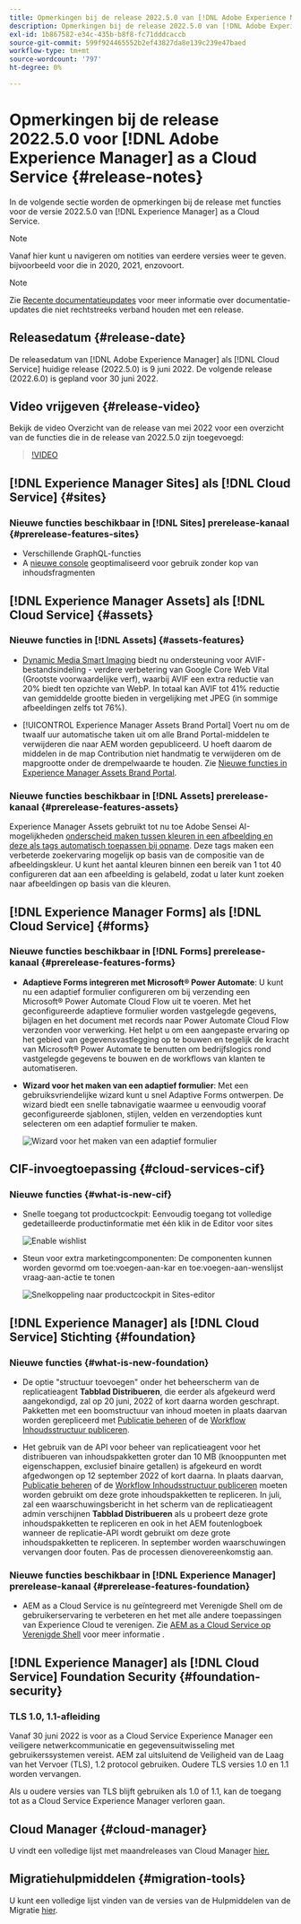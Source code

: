 ```yaml
---
title: Opmerkingen bij de release 2022.5.0 van [!DNL Adobe Experience Manager] as a Cloud Service.
description: Opmerkingen bij de release 2022.5.0 van [!DNL Adobe Experience Manager] as a Cloud Service.
exl-id: 1b867582-e34c-435b-b8f8-fc71dddcaccb
source-git-commit: 599f924465552b2ef43827da8e139c239e47baed
workflow-type: tm+mt
source-wordcount: '797'
ht-degree: 0%

---
```


# Opmerkingen bij de release 2022.5.0 voor [!DNL Adobe Experience Manager] as a Cloud Service {#release-notes}

In de volgende sectie worden de opmerkingen bij de release met functies voor de versie 2022.5.0 van [!DNL Experience Manager] as a Cloud Service.

>[!NOTE]
>
>Vanaf hier kunt u navigeren om notities van eerdere versies weer te geven. bijvoorbeeld voor die in 2020, 2021, enzovoort.

>[!NOTE]
>
>Zie [Recente documentatieupdates](https://experienceleague.adobe.com/docs/experience-manager-release-information/aem-release-updates/doc-updates/documentation-updates.html) voor meer informatie over documentatie-updates die niet rechtstreeks verband houden met een release.

## Releasedatum {#release-date}

De releasedatum van [!DNL Adobe Experience Manager] als [!DNL Cloud Service] huidige release (2022.5.0) is 9 juni 2022.
De volgende release (2022.6.0) is gepland voor 30 juni 2022.

## Video vrijgeven {#release-video}

Bekijk de video Overzicht van de release van mei 2022 voor een overzicht van de functies die in de release van 2022.5.0 zijn toegevoegd:

>[!VIDEO](https://video.tv.adobe.com/v/343321/?quality=12)

## [!DNL Experience Manager Sites] als [!DNL Cloud Service] {#sites}

### Nieuwe functies beschikbaar in [!DNL Sites] prerelease-kanaal {#prerelease-features-sites}

* Verschillende GraphQL-functies
* A [nieuwe console](/help/sites-cloud/administering/content-fragments/content-fragments-console.md) geoptimaliseerd voor gebruik zonder kop van inhoudsfragmenten

## [!DNL Experience Manager Assets] als [!DNL Cloud Service] {#assets}

### Nieuwe functies in [!DNL Assets] {#assets-features}

* [Dynamic Media Smart Imaging](https://medium.com/adobetech/one-solution-fits-all-smart-imaging-with-aem-dynamic-media-be690b62df9f) biedt nu ondersteuning voor AVIF-bestandsindeling - verdere verbetering van Google Core Web Vital (Grootste voorwaardelijke verf), waarbij AVIF een extra reductie van 20% biedt ten opzichte van WebP. In totaal kan AVIF tot 41% reductie van gemiddelde grootte bieden in vergelijking met JPEG (in sommige afbeeldingen zelfs tot 76%).

* [!UICONTROL Experience Manager Assets Brand Portal] Voert nu om de twaalf uur automatische taken uit om alle Brand Portal-middelen te verwijderen die naar AEM worden gepubliceerd. U hoeft daarom de middelen in de map Contribution niet handmatig te verwijderen om de mapgrootte onder de drempelwaarde te houden. Zie [Nieuwe functies in Experience Manager Assets Brand Portal](https://experienceleague.adobe.com/docs/experience-manager-brand-portal/using/introduction/whats-new.html).

### Nieuwe functies beschikbaar in [!DNL Assets] prerelease-kanaal {#prerelease-features-assets}

Experience Manager Assets gebruikt tot nu toe Adobe Sensei AI-mogelijkheden [onderscheid maken tussen kleuren in een afbeelding en deze als tags automatisch toepassen bij opname](/help/assets/color-tag-images.md). Deze tags maken een verbeterde zoekervaring mogelijk op basis van de compositie van de afbeeldingskleur. U kunt het aantal kleuren binnen een bereik van 1 tot 40 configureren dat aan een afbeelding is gelabeld, zodat u later kunt zoeken naar afbeeldingen op basis van die kleuren.


## [!DNL Experience Manager Forms] als [!DNL Cloud Service] {#forms}

### Nieuwe functies beschikbaar in [!DNL Forms] prerelease-kanaal {#prerelease-features-forms}

* **Adaptieve Forms integreren met Microsoft® Power Automate**: U kunt nu een adaptief formulier configureren om bij verzending een Microsoft® Power Automate Cloud Flow uit te voeren. Met het geconfigureerde adaptieve formulier worden vastgelegde gegevens, bijlagen en het document met records naar Power Automate Cloud Flow verzonden voor verwerking. Het helpt u om een aangepaste ervaring op het gebied van gegevensvastlegging op te bouwen en tegelijk de kracht van Microsoft® Power Automate te benutten om bedrijfslogics rond vastgelegde gegevens te bouwen en de workflows van klanten te automatiseren.

* **Wizard voor het maken van een adaptief formulier**: Met een gebruiksvriendelijke wizard kunt u snel Adaptive Forms ontwerpen. De wizard biedt een snelle tabnavigatie waarmee u eenvoudig vooraf geconfigureerde sjablonen, stijlen, velden en verzendopties kunt selecteren om een adaptief formulier te maken.

   ![Wizard voor het maken van een adaptief formulier](/help/release-notes/assets/wizard.png)

## CIF-invoegtoepassing {#cloud-services-cif}

### Nieuwe functies {#what-is-new-cif}

* Snelle toegang tot productcockpit: Eenvoudig toegang tot volledige gedetailleerde productinformatie met één klik in de Editor voor sites

   ![Enable wishlist](/help/assets/CIF/enable-wishlist.png)

* Steun voor extra marketingcomponenten: De componenten kunnen worden gevormd om toe:voegen-aan-kar en toe:voegen-aan-wenslijst vraag-aan-actie te tonen

   ![Snelkoppeling naar productcockpit in Sites-editor](/help/assets/CIF/sites-editor-shortcut-to-cockpit.png)


## [!DNL Experience Manager] als [!DNL Cloud Service] Stichting {#foundation}

### Nieuwe functies {#what-is-new-foundation}

* De optie &quot;structuur toevoegen&quot; onder het beheerscherm van de replicatieagent **Tabblad Distribueren**, die eerder als afgekeurd werd aangekondigd, zal op 20 juni, 2022 of kort daarna worden geschrapt. Pakketten met een boomstructuur van inhoud moeten in plaats daarvan worden gerepliceerd met [Publicatie beheren](/help/operations/replication.md#manage-publication) of de [Workflow Inhoudsstructuur publiceren](/help/operations/replication.md#publish-content-tree-workflow).

* Het gebruik van de API voor beheer van replicatieagent voor het distribueren van inhoudspakketten groter dan 10 MB (knooppunten met eigenschappen, exclusief binaire getallen) is afgekeurd en wordt afgedwongen op 12 september 2022 of kort daarna. In plaats daarvan, [Publicatie beheren](/help/operations/replication.md#manage-publication) of de [Workflow Inhoudsstructuur publiceren](/help/operations/replication.md#publish-content-tree-workflow) moeten worden gebruikt om deze grote inhoudspakketten te repliceren. In juli, zal een waarschuwingsbericht in het scherm van de replicatieagent admin verschijnen **Tabblad Distribueren** als u probeert deze grote inhoudspakketten te repliceren en ook in het AEM foutenlogboek wanneer de replicatie-API wordt gebruikt om deze grote inhoudspakketten te repliceren. In september worden waarschuwingen vervangen door fouten. Pas de processen dienovereenkomstig aan.

### Nieuwe functies beschikbaar in [!DNL Experience Manager] prerelease-kanaal {#prerelease-features-foundation}

* AEM as a Cloud Service is nu geïntegreerd met Verenigde Shell om de gebruikerservaring te verbeteren en het met alle andere toepassingen van Experience Cloud te verenigen. Zie [AEM as a Cloud Service op Verenigde Shell](/help/overview/aem-cloud-service-on-unified-shell.md) voor meer informatie .

## [!DNL Experience Manager] als [!DNL Cloud Service] Foundation Security {#foundation-security}

### TLS 1.0, 1.1-afleiding

Vanaf 30 juni 2022 is voor as a Cloud Service Experience Manager een veiligere netwerkcommunicatie en gegevensuitwisseling met gebruikerssystemen vereist. AEM zal uitsluitend de Veiligheid van de Laag van het Vervoer (TLS), 1.2 protocol gebruiken. Oudere TLS versies 1.0 en 1.1 worden vervangen.

Als u oudere versies van TLS blijft gebruiken als 1.0 of 1.1, kan de toegang tot as a Cloud Service Experience Manager verloren gaan.

## Cloud Manager {#cloud-manager}

U vindt een volledige lijst met maandreleases van Cloud Manager [hier.](/help/implementing/cloud-manager/release-notes/current.md)

## Migratiehulpmiddelen {#migration-tools}

U kunt een volledige lijst vinden van de versies van de Hulpmiddelen van de Migratie [hier](/help/journey-migration/release-notes/release-notes-migration-tools-current.md).
